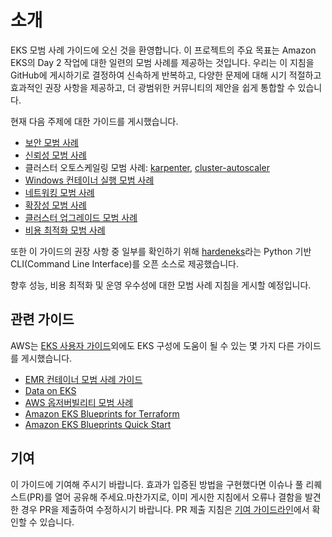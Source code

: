 # 소개
EKS 모범 사례 가이드에 오신 것을 환영합니다. 이 프로젝트의 주요 목표는 Amazon EKS의 Day 2 작업에 대한 일련의 모범 사례를 제공하는 것입니다. 우리는 이 지침을 GitHub에 게시하기로 결정하여 신속하게 반복하고, 다양한 문제에 대해 시기 적절하고 효과적인 권장 사항을 제공하고, 더 광범위한 커뮤니티의 제안을 쉽게 통합할 수 있습니다.

현재 다음 주제에 대한 가이드를 게시했습니다.

* [보안 모범 사례](security/docs/)
* [신뢰성 모범 사례](reliability/docs/)
* 클러스터 오토스케일링 모범 사례: [karpenter](karpenter/), [cluster-autoscaler](cluster-autoscaling/)
* [Windows 컨테이너 실행 모범 사례](windows/docs/ami/)
* [네트워킹 모범 사례](networking/index/)
* [확장성 모범 사례](scalability/docs/)
* [클러스터 업그레이드 모범 사례](upgrades/)
* [비용 최적화 모범 사례](cost_optimization/cfm_framework.md)

또한 이 가이드의 권장 사항 중 일부를 확인하기 위해 [hardeneks](https://github.com/aws-samples/hardeneks)라는 Python 기반 CLI(Command Line Interface)를 오픈 소스로 제공했습니다.

향후 성능, 비용 최적화 및 운영 우수성에 대한 모범 사례 지침을 게시할 예정입니다.

## 관련 가이드
AWS는 [EKS 사용자 가이드](https://docs.aws.amazon.com/eks/latest/userguide/what-is-eks.html)외에도 EKS 구성에 도움이 될 수 있는 몇 가지 다른 가이드를 게시했습니다.

* [EMR 컨테이너 모범 사례 가이드](https://aws.github.io/aws-emr-containers-best-practices/)
* [Data on EKS](https://awslabs.github.io/data-on-eks/)
* [AWS 옵저버빌리티 모범 사례](https://aws-observability.github.io/observability-best-practices/)
* [Amazon EKS Blueprints for Terraform](https://aws-ia.github.io/terraform-aws-eks-blueprints/)
* [Amazon EKS Blueprints Quick Start](https://aws-quickstart.github.io/cdk-eks-blueprints/)

## 기여
이 가이드에 기여해 주시기 바랍니다. 효과가 입증된 방법을 구현했다면 이슈나 풀 리퀘스트(PR)를 열어 공유해 주세요.마찬가지로, 이미 게시한 지침에서 오류나 결함을 발견한 경우 PR을 제출하여 수정하시기 바랍니다. PR 제출 지침은 [기여 가이드라인](https://github.com/aws/aws-eks-best-practices/blob/master/CONTRIBUTING.md)에서 확인할 수 있습니다.
